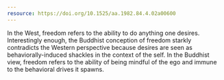 ```yaml
---
resource: https://doi.org/10.1525/aa.1982.84.4.02a00600
---
```


In the West, freedom refers to the ability to do anything one desires. Interestingly enough, the Buddhist conception of freedom starkly contradicts the Western perspective because desires are seen as behaviorally-induced shackles in the context of the self. In the Buddhist view, freedom refers to the ability of being mindful of the ego and immune to the behavioral drives it spawns. 